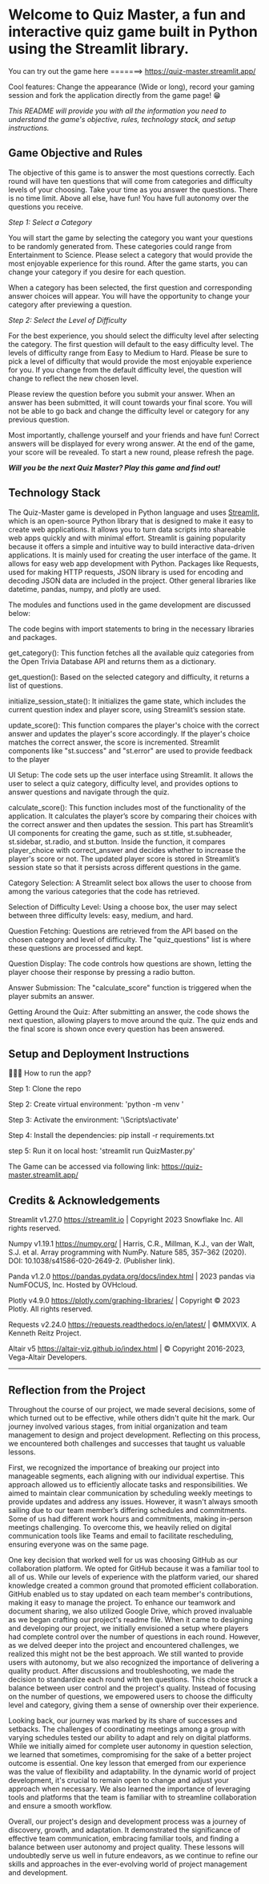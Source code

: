 # Welcome to Quiz Master, a fun and interactive quiz game built in Python using the Streamlit library. 

You can try out the game here =======> https://quiz-master.streamlit.app/ 

Cool features: Change the appearance (Wide or long), record your gaming session and fork the application directly from the game page! 😁 

<i> This README will provide you with all the information you need to understand the game's objective, rules, technology stack, and setup instructions. </i> 

## Game Objective and Rules 

The objective of this game is to answer the most questions correctly. Each round will have ten questions that will come from categories and difficulty levels of your choosing. Take your time as you answer the questions. There is no time limit. Above all else, have fun! You have full autonomy over the questions you receive. 
		
<i> Step 1: Select a Category </i>

You will start the game by selecting the category you want your questions to be randomly generated from. These categories could range from Entertainment to Science. Please select a category that would provide the most enjoyable experience for this round. After the game starts, you can change your category if you desire for each question. 

When a category has been selected, the first question and corresponding answer choices will appear. You will have the opportunity to change your category after previewing a question. 

<i> Step 2: Select the Level of Difficulty </i> 

For the best experience, you should select the difficulty level after selecting the category. The first question will default to the easy difficulty level. The levels of difficulty range from Easy to Medium to Hard. Please be sure to pick a level of difficulty that would provide the most enjoyable experience for you. If you change from the default difficulty level, the question will change to reflect the new chosen level. 

Please review the question before you submit your answer. When an answer has been submitted, it will count towards your final score. You will not be able to go back and change the difficulty level or category for any previous question. 

Most importantly, challenge yourself and your friends and have fun! Correct answers will be displayed for every wrong answer. At the end of the game, your score will be revealed. To start a new round, please refresh the page. 

<i> <b> Will you be the next Quiz Master? Play this game and find out!  </b> </i> 



## Technology Stack 

The Quiz-Master game is developed in Python language and uses [Streamlit](https://streamlit.io/), which is an open-source Python library that is designed to make it easy to create web applications. It allows you to turn data scripts into shareable web apps quickly and with minimal effort. Streamlit is gaining popularity because it offers a simple and intuitive way to build interactive data-driven applications. It is mainly used for creating the user interface of the game. It allows for easy web app development with Python. Packages like Requests, used for making HTTP requests, JSON library is used for encoding and decoding JSON data are included in the project. Other general libraries like datetime, pandas, numpy, and plotly are used. 

The modules and functions used in the game development are discussed below:

The code begins with import statements to bring in the necessary libraries and packages.

get_category(): This function fetches all the available quiz categories from the Open Trivia Database API and returns them as a dictionary.

get_question(): Based on the selected category and difficulty, it returns a list of questions.

initialize_session_state(): It initializes the game state, which includes the current question index and player score, using Streamlit’s session state.

update_score(): This function compares the player's choice with the correct answer and updates the player's score accordingly. If the player's choice matches the correct answer, the score is incremented. Streamlit components like "st.success" and "st.error" are used to provide feedback to the player

UI Setup: The code sets up the user interface using Streamlit. It allows the user to select a quiz category, difficulty level, and provides options to answer questions and navigate through the quiz.

calculate_score(): This function includes most of the functionality of the application. It calculates the player’s score by comparing their choices with the correct answer and then updates the session. This part has Streamlit’s UI components for creating the game, such as st.title, st.subheader, st.sidebar, st.radio, and st.button. Inside the function, it compares player_choice with correct_answer and decides whether to increase the player's score or not. The updated player score is stored in Streamlit’s session state so that it persists across different questions in the game.

Category Selection: A Streamlit select box allows the user to choose from among the various categories that the code has retrieved.

Selection of Difficulty Level: Using a choose box, the user may select between three difficulty levels: easy, medium, and hard.

Question Fetching: Questions are retrieved from the API based on the chosen category and level of difficulty. The "quiz_questions" list is where these questions are processed and kept.

Question Display: The code controls how questions are shown, letting the player choose their response by pressing a radio button.

Answer Submission: The "calculate_score" function is triggered when the player submits an answer.

Getting Around the Quiz: After submitting an answer, the code shows the next question, allowing players to move around the quiz. The quiz ends and the final score is shown once every question has been answered.



## Setup and Deployment Instructions 

👨🏻‍💻 How to run the app? 

Step 1: Clone the repo 

Step 2: Create virtual environment: 'python -m venv ' 

Step 3: Activate the environment: '\Scripts\activate' 

Step 4: Install the dependencies: pip install -r requirements.txt 

step 5: Run it on local host: 'streamlit run QuizMaster.py' 

The Game can be accessed via following link: https://quiz-master.streamlit.app/

## Credits & Acknowledgements

Streamlit v1.27.0
https://streamlit.io | Copyright 2023 Snowflake Inc. All rights reserved.

Numpy v1.19.1
https://numpy.org/ | Harris, C.R., Millman, K.J., van der Walt, S.J. et al. Array programming with NumPy. Nature 585, 357–362 (2020). DOI: 10.1038/s41586-020-2649-2. (Publisher link).

Panda v1.2.0
https://pandas.pydata.org/docs/index.html | 2023 pandas via NumFOCUS, Inc. Hosted by OVHcloud.

Plotly v4.9.0
https://plotly.com/graphing-libraries/ | Copyright © 2023 Plotly. All rights reserved.

Requests v2.24.0
https://requests.readthedocs.io/en/latest/ | ©MMXVIX. A Kenneth Reitz Project.

Altair v5
https://altair-viz.github.io/index.html | © Copyright 2016-2023, Vega-Altair Developers.


----------------------------------------------------------------------------------------------------


## Reflection from the Project 

Throughout the course of our project, we made several decisions, some of which turned out to be effective, while others didn't quite hit the mark. Our journey involved various stages, from initial organization and team management to design and project development. Reflecting on this process, we encountered both challenges and successes that taught us valuable lessons.


First, we recognized the importance of breaking our project into manageable segments, each aligning with our individual expertise. This approach allowed us to efficiently allocate tasks and responsibilities. We aimed to maintain clear communication by scheduling weekly meetings to provide updates and address any issues. However, it wasn't always smooth sailing due to our team member’s differing schedules and commitments. Some of us had different work hours and commitments, making in-person meetings challenging. To overcome this, we heavily relied on digital communication tools like Teams and email to facilitate rescheduling, ensuring everyone was on the same page.

One key decision that worked well for us was choosing GitHub as our collaboration platform. We opted for GitHub because it was a familiar tool to all of us. While our levels of experience with the platform varied, our shared knowledge created a common ground that promoted efficient collaboration. GitHub enabled us to stay updated on each team member's contributions, making it easy to manage the project. To enhance our teamwork and document sharing, we also utilized Google Drive, which proved invaluable as we began crafting our project's readme file. When it came to designing and developing our project, we initially envisioned a setup where players had complete control over the number of questions in each round. However, as we delved deeper into the project and encountered challenges, we realized this might not be the best approach. We still wanted to provide users with autonomy, but we also recognized the importance of delivering a quality product. After discussions and troubleshooting, we made the decision to standardize each round with ten questions. This choice struck a balance between user control and the project's quality. Instead of focusing on the number of questions, we empowered users to choose the difficulty level and category, giving them a sense of ownership over their experience.

Looking back, our journey was marked by its share of successes and setbacks. The challenges of coordinating meetings among a group with varying schedules tested our ability to adapt and rely on digital platforms. While we initially aimed for complete user autonomy in question selection, we learned that sometimes, compromising for the sake of a better project outcome is essential.
One key lesson that emerged from our experience was the value of flexibility and adaptability. In the dynamic world of project development, it's crucial to remain open to change and adjust your approach when necessary. We also learned the importance of leveraging tools and platforms that the team is familiar with to streamline collaboration and ensure a smooth workflow.

Overall, our project's design and development process was a journey of discovery, growth, and adaptation. It demonstrated the significance of effective team communication, embracing familiar tools, and finding a balance between user autonomy and project quality. These lessons will undoubtedly serve us well in future endeavors, as we continue to refine our skills and approaches in the ever-evolving world of project management and development.

